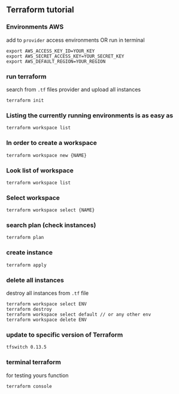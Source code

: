## Terraform tutorial

### Environments AWS

add to `provider` access environments OR run in terminal

`export AWS_ACCESS_KEY_ID=YOUR_KEY`  
`export AWS_SECRET_ACCESS_KEY=YOUR_SECRET_KEY`  
`export AWS_DEFAULT_REGION=YOUR_REGION`

### run terraform

search from `.tf` files provider and upload all instances

```
terraform init
```

### Listing the currently running environments is as easy as

```
terraform workspace list
```

### In order to create a workspace

```
terraform workspace new {NAME}
```

### Look list of workspace

```
terraform workspace list
```

### Select workspace

```
terraform workspace select {NAME}
```

### search plan (check instances)

```
terraform plan
```

### create instance

```
terraform apply
```

### delete all instances

destroy all instances from `.tf` file

```
terraform workspace select ENV
terraform destroy
terraform workspace select default // or any other env
terraform workspace delete ENV
```


### update to specific version of Terraform 

```
tfswitch 0.13.5
```

### terminal terraform

for testing yours function

```
terraform console
```
